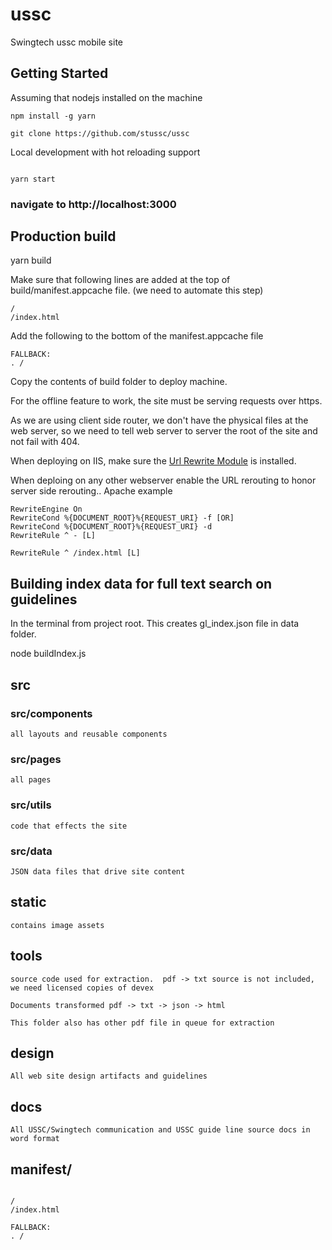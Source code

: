 # ussc
Swingtech ussc mobile site

## Getting Started

Assuming that nodejs installed on the machine
```
npm install -g yarn

git clone https://github.com/stussc/ussc

```

Local development with hot reloading support

```

yarn start

```

### navigate to http://localhost:3000

## Production build

yarn build

Make sure that following lines are added at the top of build/manifest.appcache file. (we need to automate this step)

```
/
/index.html
```

Add the following to the bottom of the manifest.appcache file

```
FALLBACK:
. /
```

Copy the contents of build folder to deploy machine.

For the offline feature to work, the site must be serving requests over https.

As we are using client side router, we don't have the physical files at the web server, so we need to tell web server to server the root of the site and not fail with 404.

When deploying on IIS, make sure the [Url Rewrite Module](https://www.iis.net/downloads/microsoft/url-rewriteURL) is installed.

When deploing on any other webserver enable the URL rerouting to honor server side rerouting..  Apache example 

```
RewriteEngine On  
RewriteCond %{DOCUMENT_ROOT}%{REQUEST_URI} -f [OR]
RewriteCond %{DOCUMENT_ROOT}%{REQUEST_URI} -d
RewriteRule ^ - [L]

RewriteRule ^ /index.html [L]
```

## Building index data for full text search on guidelines

In the terminal from project root.  This creates gl_index.json file in data folder.

node buildIndex.js

## src

### src/components

    all layouts and reusable components

### src/pages
    all pages

### src/utils
    code that effects the site


### src/data 

    JSON data files that drive site content

## static

    contains image assets

## tools

    source code used for extraction.  pdf -> txt source is not included, we need licensed copies of devex

    Documents transformed pdf -> txt -> json -> html

    This folder also has other pdf file in queue for extraction

## design

    All web site design artifacts and guidelines

## docs

    All USSC/Swingtech communication and USSC guide line source docs in word format


## manifest/
```

/
/index.html

FALLBACK:
. /

```